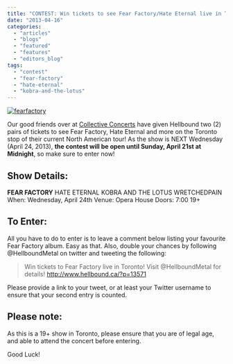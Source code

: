 ```yaml
---
title: "CONTEST: Win tickets to see Fear Factory/Hate Eternal live in Toronto!"
date: "2013-04-16"
categories: 
  - "articles"
  - "blogs"
  - "featured"
  - "features"
  - "editors_blog"
tags: 
  - "contest"
  - "fear-factory"
  - "hate-eternal"
  - "kobra-and-the-lotus"
---
```


[![fearfactory](http://www.hellbound.ca/wp-content/uploads/2010/01/fearfactory.jpg)](http://www.hellbound.ca/wp-content/uploads/2010/01/fearfactory.jpg)

Our good friends over at [Collective Concerts](http://www.collectiveconcerts.com/) have given Hellbound two (2) pairs of tickets to see Fear Factory, Hate Eternal and more on the Toronto stop of their current North American tour! As the show is NEXT Wednesday (April 24, 2013), **the contest will be open until Sunday, April 21st at Midnight**, so make sure to enter now!

## Show Details:

**FEAR FACTORY** HATE ETERNAL KOBRA AND THE LOTUS WRETCHEDPAIN When: Wednesday, April 24th Venue: Opera House Doors: 7:00 19+

## To Enter:

All you have to do to enter is to leave a comment below listing your favourite Fear Factory album. Easy as that. Also, double your chances by following @HellboundMetal on twitter and tweeting the following:

> Win tickets to Fear Factory live in Toronto! Visit @HellboundMetal for details! http://www.hellbound.ca/?p=13571

Please provide a link to your tweet, or at least your Twitter username to ensure that your second entry is counted.

## Please note:

As this is a 19+ show in Toronto, please ensure that you are of legal age, and able to attend the concert before entering.

Good Luck!
